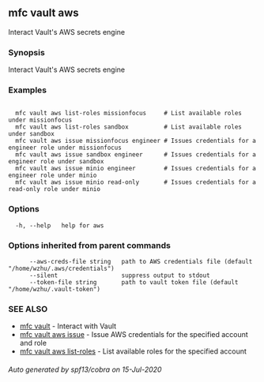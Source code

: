 ## mfc vault aws

Interact Vault's AWS secrets engine

### Synopsis

Interact Vault's AWS secrets engine

### Examples

```

  mfc vault aws list-roles missionfocus     # List available roles under missionfocus
  mfc vault aws list-roles sandbox          # List available roles under sandbox
  mfc vault aws issue missionfocus engineer # Issues credentials for a engineer role under missionfocus 
  mfc vault aws issue sandbox engineer      # Issues credentials for a engineer role under sandbox
  mfc vault aws issue minio engineer        # Issues credentials for a engineer role under minio
  mfc vault aws issue minio read-only       # Issues credentials for a read-only role under minio
```

### Options

```
  -h, --help   help for aws
```

### Options inherited from parent commands

```
      --aws-creds-file string   path to AWS credentials file (default "/home/wzhu/.aws/credentials")
      --silent                  suppress output to stdout
      --token-file string       path to vault token file (default "/home/wzhu/.vault-token")
```

### SEE ALSO

* [mfc vault](mfc_vault.md)	 - Interact with Vault
* [mfc vault aws issue](mfc_vault_aws_issue.md)	 - Issue AWS credentials for the specified account and role
* [mfc vault aws list-roles](mfc_vault_aws_list-roles.md)	 - List available roles for the specified account

###### Auto generated by spf13/cobra on 15-Jul-2020

